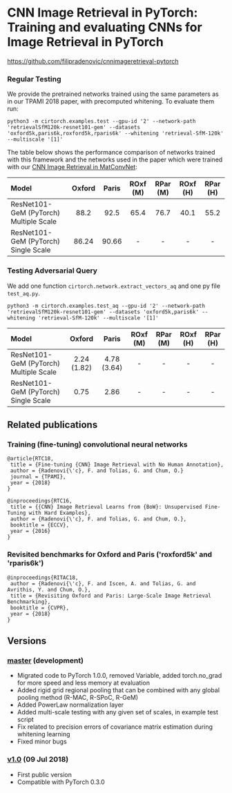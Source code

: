 # CNN Image Retrieval in PyTorch: Training and evaluating CNNs for Image Retrieval in PyTorch

https://github.com/filipradenovic/cnnimageretrieval-pytorch

### Regular Testing

We provide the pretrained networks trained using the same parameters as in our TPAMI 2018 paper, with precomputed whitening. To evaluate them run:
```
python3 -m cirtorch.examples.test --gpu-id '2' --network-path 'retrievalSfM120k-resnet101-gem' --datasets 'oxford5k,paris6k,roxford5k,rparis6k' --whitening 'retrieval-SfM-120k' --multiscale '[1]'
```

The table below shows the performance comparison of networks trained with this framework and the networks used in the paper which were trained with our [CNN Image Retrieval in MatConvNet](https://github.com/filipradenovic/cnnimageretrieval):

| Model | Oxford | Paris | ROxf (M) | RPar (M) | ROxf (H) | RPar (H) |
|:------|:------:|:------:|:------:|:------:|:------:|:------:|
| ResNet101-GeM (PyTorch) Multiple Scale | 88.2 | 92.5 | 65.4 | 76.7 | 40.1 | 55.2 |
| ResNet101-GeM (PyTorch) Single Scale   | 86.24 |  90.66  | - | - | - | - |

### Testing Adversarial Query
We add one function `cirtorch.network.extract_vectors_aq` and one py file `test_aq.py`.
```
python3 -m cirtorch.examples.test_aq --gpu-id '2' --network-path 'retrievalSfM120k-resnet101-gem' --datasets 'oxford5k,paris6k' --whitening 'retrieval-SfM-120k' --multiscale '[1]'
```

| Model | Oxford | Paris | ROxf (M) | RPar (M) | ROxf (H) | RPar (H) |
|:------|:------:|:------:|:------:|:------:|:------:|:------:|
| ResNet101-GeM (PyTorch) Multiple Scale | 2.24 (1.82) | 4.78 (3.64) | - | - | - | - |
| ResNet101-GeM (PyTorch) Single Scale  | 0.75 | 2.86 | - | - | - | - |


## Related publications

### Training (fine-tuning) convolutional neural networks 
```
@article{RTC18,
 title = {Fine-tuning {CNN} Image Retrieval with No Human Annotation},
 author = {Radenovi{\'c}, F. and Tolias, G. and Chum, O.}
 journal = {TPAMI},
 year = {2018}
}
```
```
@inproceedings{RTC16,
 title = {{CNN} Image Retrieval Learns from {BoW}: Unsupervised Fine-Tuning with Hard Examples},
 author = {Radenovi{\'c}, F. and Tolias, G. and Chum, O.},
 booktitle = {ECCV},
 year = {2016}
}
```

### Revisited benchmarks for Oxford and Paris ('roxford5k' and 'rparis6k')
```
@inproceedings{RITAC18,
 author = {Radenovi{\'c}, F. and Iscen, A. and Tolias, G. and Avrithis, Y. and Chum, O.},
 title = {Revisiting Oxford and Paris: Large-Scale Image Retrieval Benchmarking},
 booktitle = {CVPR},
 year = {2018}
}
```

## Versions

### [master](https://github.com/filipradenovic/cnnimageretrieval-pytorch/tree/master) (development)

- Migrated code to PyTorch 1.0.0, removed Variable, added torch.no_grad for more speed and less memory at evaluation
- Added rigid grid regional pooling that can be combined with any global pooling method (R-MAC, R-SPoC, R-GeM)
- Added PowerLaw normalization layer
- Added multi-scale testing with any given set of scales, in example test script
- Fix related to precision errors of covariance matrix estimation during whitening learning
- Fixed minor bugs

### [v1.0](https://github.com/filipradenovic/cnnimageretrieval-pytorch/tree/v1.0) (09 Jul 2018)

- First public version
- Compatible with PyTorch 0.3.0
